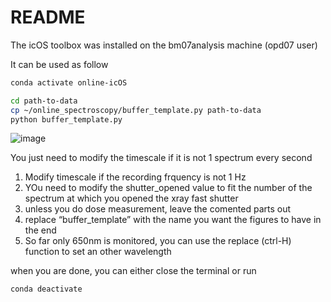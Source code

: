 # README

The icOS toolbox was installed on the bm07analysis machine (opd07 user)

It can be used as follow

```bash
conda activate online-icOS

cd path-to-data
cp ~/online_spectroscopy/buffer_template.py path-to-data
python buffer_template.py
```

![image](https://github.com/ncara/icOS/assets/77961780/15b1fa8c-0830-49db-acc4-18df39408164)


You just need to modify the timescale if it is not 1 spectrum every second

1. Modify timescale if the recording frquency is not 1 Hz
2. YOu need to modify the shutter_opened value to fit the number of the spectrum at which you opened the xray fast shutter
3. unless you do dose measurement, leave the comented parts out
4. replace “buffer_template” with the name you want the figures to have in the end
5. So far only 650nm is monitored, you can use the replace (ctrl-H) function to set an other wavelength

when you are done, you can either close the terminal or run 

```bash
conda deactivate
```
